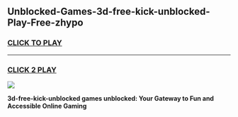 
## Unblocked-Games-3d-free-kick-unblocked-Play-Free-zhypo
<h3>
<a href="https://premium76.site?title=3d-free-kick-unblocked&ref=23A">CLICK TO PLAY</a></h3>
<hr>

<h3>
<a href="https://premium76.site?title=3d-free-kick-unblocked&ref=23A">CLICK 2 PLAY</a>
  
</h3>

<a href="https://premium76.site?title=3d-free-kick-unblocked&ref=23A"><img src="https://clearcache.store/games.png"></a>


**3d-free-kick-unblocked games unblocked: Your Gateway to Fun and Accessible Online Gaming**
